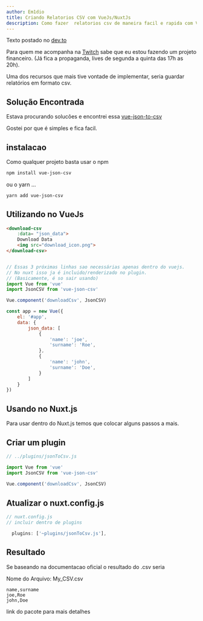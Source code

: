 ```yaml
---
author: Em1dio
title: Criando Relatorios CSV com VueJs/NuxtJs
description: Como fazer  relatorios csv de maneira facil e rapida com Vuejs/Nuxtjs.
---
```


Texto postado no [dev.to](https://dev.to/em1dio)

Para quem me acompanha na [Twitch](https://twitch.tv/em1dio) sabe que eu estou fazendo um projeto financeiro. (Já fica a propaganda, lives de segunda a quinta das 17h as 20h).

Uma dos recursos que mais tive vontade de implementar, seria guardar relatórios em formato csv.

## Solução Encontrada
Estava procurando solucões e encontrei essa [vue-json-to-csv](https://www.npmjs.com/package/vue-json-to-csv)

Gostei por que é simples e fica facil.

## instalacao

Como qualquer projeto basta usar o npm
```bash
npm install vue-json-csv
```

ou o yarn ...
```bash
yarn add vue-json-csv
```

## Utilizando no VueJs

```html
<download-csv
    :data= "json_data">
    Download Data
    <img src="download_icon.png">
</download-csv>
```

```js

// Essas 3 próximas linhas sao necessárias apenas dentro do vuejs.
// No nuxt isso ja é incluido/renderizado no plugin. 
// (Basicamente, é so sair usando)
import Vue from 'vue'
import JsonCSV from 'vue-json-csv'

Vue.component('downloadCsv', JsonCSV)

const app = new Vue({
    el: '#app',
    data: {     
        json_data: [
            {
                'name': 'joe',
                'surname': 'Roe',
            },
            {
                'name': 'john',
                'surname': 'Doe',
            }
        ]
    }
})

```

## Usando no Nuxt.js
Para usar dentro do Nuxt.js temos que colocar alguns passos a mais.

## Criar um plugin

```js
// ../plugins/jsonToCsv.js

import Vue from 'vue'
import JsonCSV from 'vue-json-csv'
 
Vue.component('downloadCsv', JsonCSV)
```

## Atualizar o nuxt.config.js
```js
// nuxt.config.js
// incluir dentro de plugins

  plugins: ['~plugins/jsonToCsv.js'],
```
## Resultado
Se baseando na documentacao oficial o resultado do .csv seria

Nome do Arquivo: My_CSV.csv
```csv
name,surname
joe,Roe
john,Doe
```

link do pacote para mais detalhes[
](https://www.npmjs.com/package/vue-json-csv)
